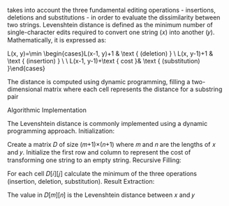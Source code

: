 takes into account the three fundamental editing operations - insertions, deletions and substitutions - in order to evaluate the dissimilarity between two strings.
Levenshtein distance is defined as the minimum number of single-character edits required to convert one string (𝑥) into another (𝑦). Mathematically, it is expressed as:


L(x, y)=\min \begin{cases}L(x-1, y)+1 & \text { (deletion) } \\ L(x, y-1)+1 & \text { (insertion) } \\  \ L(x-1, y-1)+\text { cost }& \text { (substitution) }\end{cases}

The distance is computed using dynamic programming, filling a two-dimensional matrix where each cell represents the distance for a substring pair






Algorithmic Implementation

The Levenshtein distance is commonly implemented using a dynamic programming approach.
Initialization:

Create a matrix 𝐷 of size (𝑚+1)×(𝑛+1) where 𝑚 and 𝑛 are the lengths of 𝑥 and 𝑦.
Initialize the first row and column to represent the cost of transforming one string to an empty string.
Recursive Filling:

For each cell 
𝐷[𝑖][𝑗] calculate the minimum of the three operations (insertion, deletion, substitution).
Result Extraction:

The value in 
𝐷[𝑚][𝑛] is the Levenshtein distance between 𝑥 and 𝑦
